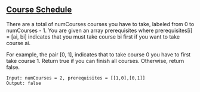 ## [Course Schedule](https://leetcode.com/problems/course-schedule)
There are a total of numCourses courses you have to take, labeled from 0 to numCourses - 1. You are given an array prerequisites where prerequisites[i] = [ai, bi] indicates that you must take course bi first if you want to take course ai.

For example, the pair [0, 1], indicates that to take course 0 you have to first take course 1.
Return true if you can finish all courses. Otherwise, return false.



```
Input: numCourses = 2, prerequisites = [[1,0],[0,1]]
Output: false
```
